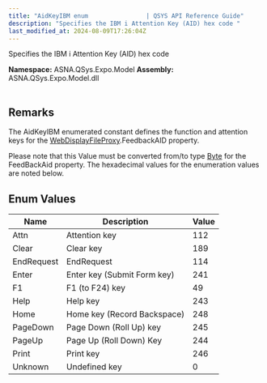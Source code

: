 ```yaml
---
title: "AidKeyIBM enum                | QSYS API Reference Guide"
description: "Specifies the IBM i Attention Key (AID) hex code "
last_modified_at: 2024-08-09T17:26:04Z
---
```


Specifies the IBM i Attention Key (AID) hex code

**Namespace:** ASNA.QSys.Expo.Model
**Assembly:** ASNA.QSys.Expo.Model.dll
<br>
<br>

## Remarks

The AidKeyIBM enumerated constant defines the function and attention keys for the [WebDisplayFileProxy](/reference/expo/qsys-expo-model/web-display-file-proxy.html).FeedbackAID property. 

Please note that this Value must be converted from/to type [Byte](https://docs.microsoft.com/en-us/dotnet/api/system.byte) for the FeedBackAid property. The hexadecimal values for the enumeration values are noted below.


## Enum Values

| Name | Description | Value
| --- | --- | --- 
| Attn | Attention key | 112 |
| Clear | Clear key | 189 |
| EndRequest | EndRequest | 114 |
| Enter | Enter key (Submit Form key) | 241 |
| F1 | F1 (to F24) key | 49 |
| Help | Help key | 243 |
| Home | Home key (Record Backspace) | 248 |
| PageDown | Page Down (Roll Up) key | 245 |
| PageUp | Page Up (Roll Down) Key | 244 |
| Print | Print key | 246 |
| Unknown | Undefined key | 0 |
